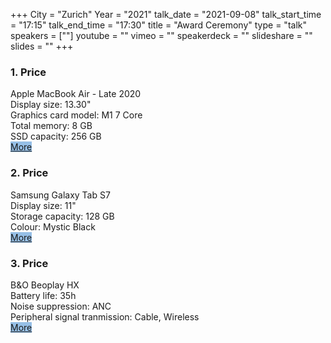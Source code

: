 +++
City = "Zurich"
Year = "2021"
talk_date = "2021-09-08"
talk_start_time = "17:15"
talk_end_time = "17:30"
title = "Award Ceremony"
type = "talk"
speakers = [""]
youtube = ""
vimeo = ""
speakerdeck = ""
slideshare = ""
slides = ""
+++

### 1. Price
Apple MacBook Air - Late 2020 <br>
Display size: 13.30" <br>
Graphics card model: M1 7 Core <br>
Total memory: 8 GB <br>
SSD capacity: 256 GB <br>
<a class="btn btn-primary btn-block"  style = "width: 200px; margin-top: 10px; margin-bottom: 10px; background-color: #96bfe6; border-color: #96bfe6;" href="https://www.digitec.ch/en/s1/product/apple-macbook-air-late-2020-1330-m1-8gb-256gb-notebook-14167590" target="_blank">More</a>


### 2. Price
Samsung Galaxy Tab S7 <br>
Display size: 11" <br>
Storage capacity: 128 GB<br>
Colour: Mystic Black <br>
<a class="btn btn-primary btn-block"  style = "width: 200px; margin-top: 10px; margin-bottom: 10px; background-color: #96bfe6; border-color: #96bfe6;" href="https://www.digitec.ch/de/s1/product/samsung-galaxy-tab-s7-11-128gb-mystic-black-tablet-13447358" target="_blank">More</a>


### 3. Price
B&O Beoplay HX<br>
Battery life: 35h<br>
Noise suppression: ANC<br>
Peripheral signal tranmission: Cable, Wireless <br>
<a class="btn btn-primary btn-block"  style = "width: 200px; margin-top: 10px; margin-bottom: 10px; background-color: #96bfe6; border-color: #96bfe6;" href="https://www.digitec.ch/en/s1/product/bo-beoplay-hx-anc-headphones-15631103" target="_blank">More</a>